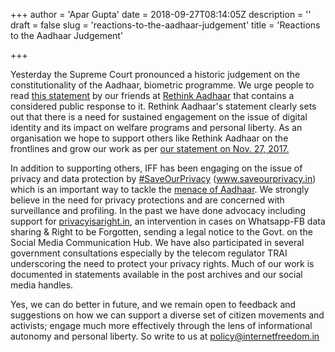 +++
author = 'Apar Gupta'
date = 2018-09-27T08:14:05Z
description = ''
draft = false
slug = 'reactions-to-the-aadhaar-judgement'
title = 'Reactions to the Aadhaar Judgement'

+++


Yesterday the Supreme Court pronounced a historic judgement on the constitutionality of the Aadhaar, biometric programme. We urge people to read [this statement](https://rethinkaadhaar.in/blog/2018/9/26/press-statement-on-supreme-court-5-judge-bench-ruling-on-aadhaar-challenges) by our friends at [Rethink Aadhaar](https://twitter.com/no2uid/) that contains a considered public response to it. Rethink Aadhaar's statement clearly sets out that there is a need for sustained engagement on the issue of digital identity and its impact on welfare programs and personal liberty. As an organisation we hope to support others like Rethink Aadhaar on the frontlines and grow our work as per [our statement on Nov. 27, 2017.](https://internetfreedom.in/aadhaar-undermines-informational-privacy-and-data-protection/) 

In addition to supporting others, IFF has been engaging on the issue of privacy and data protection by [#SaveOurPrivacy](https://twitter.com/search?q=%23SaveOurPrivacy) (www.saveourprivacy.in) which is an important way to tackle the [menace of Aadhaar](https://internetfreedom.in/aadhaar-undermines-informational-privacy-and-data-protection/). We strongly believe in the need for privacy protections and are concerned with surveillance and profiling. In the past we have done advocacy including  support for [privacyisaright.in](https://t.co/8GWbB8h8MB), an intervention in cases on Whatsapp-FB data sharing & Right to be Forgotten, sending a legal notice to the Govt. on the Social Media Communication Hub. We have also participated in several government consultations especially by the telecom regulator TRAI underscoring the need to protect your privacy rights. Much of our work is documented in statements available in the post archives and our social media handles.

Yes, we can do better in future, and we remain open to feedback and suggestions on how we can support a diverse set of citizen movements and activists; engage much more effectively through the lens of informational autonomy and personal liberty. So write to us at [policy@internetfreedom.in](mailto:policy@internetfreedom.in)

